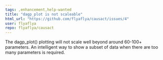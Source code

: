 ```yaml
---
tags: ,enhancement,help-wanted
title: "dagp_plot is not scaleable"
html_url: "https://github.com/flyaflya/causact/issues/4"
user: flyaflya
repo: flyaflya/causact
---
```


The dagp_plot() plotting will not scale well beyond around 60-100+ parameters.  An intelligent way to show a subset of data when there are too many parameters is required.